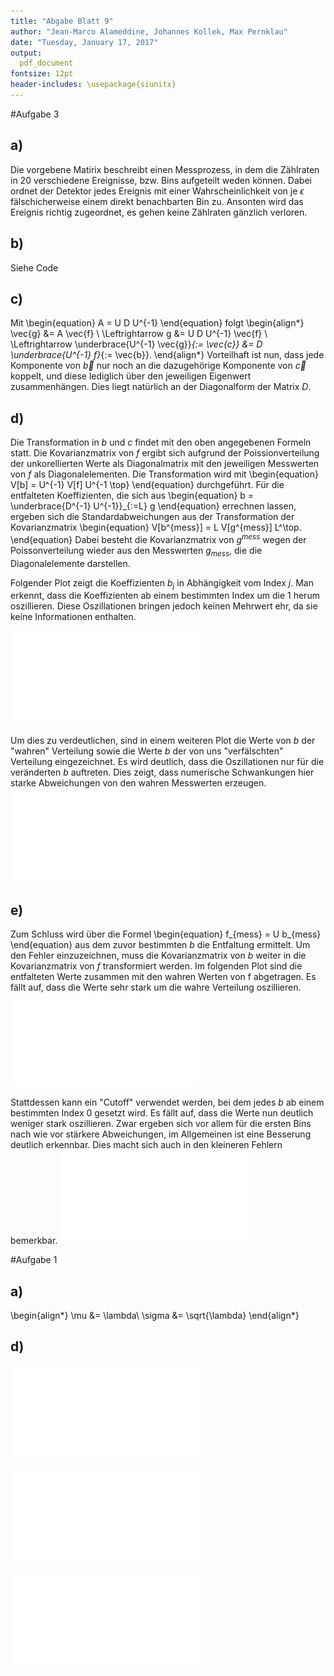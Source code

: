 ```yaml
---
title: "Abgabe Blatt 9"
author: "Jean-Marco Alameddine, Johannes Kollek, Max Pernklau"
date: "Tuesday, January 17, 2017"
output:
  pdf_document
fontsize: 12pt
header-includes: \usepackage{siunitx}
---
```




#Aufgabe 3

## a)

Die vorgebene Matirix beschreibt einen Messprozess, in dem die Zählraten in 20 verschiedene Ereignisse, bzw. Bins aufgeteilt weden können. Dabei ordnet der Detektor jedes Ereignis mit einer Wahrscheinlichkeit von je $\epsilon$ fälschicherweise einem direkt benachbarten Bin zu. Ansonten wird das Ereignis richtig zugeordnet, es gehen keine Zählraten gänzlich verloren.

## b)

Siehe Code

## c)

Mit
\begin{equation}
  A = U D U^{-1}
\end{equation}
folgt
\begin{align*}
  \vec{g} &= A \vec{f} \\
  \Leftrightarrow g &=  U D U^{-1} \vec{f} \\
  \Leftrightarrow \underbrace{U^{-1} \vec{g}}_{:= \vec{c}} &= D \underbrace{U^{-1} f}_{:= \vec{b}}.
\end{align*}
Vorteilhaft ist nun, dass jede Komponente von $\vec{b}$ nur noch an die dazugehörige Komponente von $\vec{c}$ koppelt, und diese lediglich über den jeweiligen Eigenwert zusammenhängen. Dies liegt natürlich an der Diagonalform der Matrix $D$.

## d)

Die Transformation in $b$ und $c$ findet mit den oben angegebenen Formeln statt.
Die Kovarianzmatrix von $f$ ergibt sich aufgrund der Poissionverteilung der unkorellierten Werte als Diagonalmatrix mit den jeweiligen Messwerten von $f$ als Diagonalelementen.
Die Transformation wird mit
\begin{equation}
  V[b] = U^{-1} V[f] U^{-1 \top}
\end{equation}
durchgeführt.
Für die entfalteten Koeffizienten, die sich aus
\begin{equation}
  b = \underbrace{D^{-1} U^{-1}}_{:=L} g
\end{equation}
errechnen lassen, ergeben sich die Standardabweichungen aus der Transformation der Kovarianzmatrix
\begin{equation}
  V[b^{mess}] = L V[g^{mess}] L^\top.
\end{equation}
Dabei besteht die Kovarianzmatrix von $g^{mess}$ wegen der Poissonverteilung wieder aus den Messwerten $g_{mess}$, die die Diagonalelemente darstellen.

Folgender Plot zeigt die Koeffizienten $b_j$ in Abhängigkeit vom Index $j$.
Man erkennt, dass die Koeffizienten ab einem bestimmten Index um die 1 herum oszillieren. Diese Oszillationen bringen jedoch keinen Mehrwert ehr, da sie keine Informationen enthalten.

![Aufgabe 3. Normierte Koeffizienten b.](fig/plot3a.pdf)

Um dies zu verdeutlichen, sind in einem weiteren Plot die Werte von $b$ der "wahren" Verteilung sowie die Werte $b$ der von uns "verfälschten" Verteilung eingezeichnet. Es wird deutlich, dass die Oszillationen nur für die veränderten $b$ auftreten. Dies zeigt, dass numerische Schwankungen hier starke Abweichungen von den wahren Messwerten erzeugen.
![Aufgabe 3. Koeffizienten b der veränderten und der wahren Verteilung von g.](fig/plot3b.pdf)

## e)

Zum Schluss wird über die Formel
\begin{equation}
  f_{mess} = U b_{mess}
\end{equation}
aus dem zuvor bestimmten $b$ die Entfaltung ermittelt. Um den Fehler einzuzeichnen, muss die Kovarianzmatrix von $b$ weiter in die Kovarianzmatrix von $f$ transformiert werden.
Im folgenden Plot sind die entfalteten Werte zusammen mit den wahren Werten von f abgetragen.
Es fällt auf, dass die Werte sehr stark um die wahre Verteilung oszillieren.
![Aufgabe 3. Nicht regularisierte Entfaltung.](fig/plot3c.pdf)

Stattdessen kann ein "Cutoff" verwendet werden, bei dem jedes $b$ ab einem bestimmten Index 0 gesetzt wird. Es fällt auf, dass die Werte nun deutlich weniger stark oszillieren. Zwar ergeben sich vor allem für die ersten Bins nach wie vor stärkere Abweichungen, im Allgemeinen ist eine Besserung deutlich erkennbar. Dies macht sich auch in den kleineren Fehlern bemerkbar.
![Aufgabe 3. Regularisierte Entfaltung.](fig/plot3d.pdf)


#Aufgabe 1
## a)

\begin{align*}
    \mu &= \lambda\\ 
    \sigma &= \sqrt{\lambda}
\end{align*}

## d)

![$\alpha = 5\%$. Ab etwa $\lambda = 88$ kann man sagen, dass die entsprechende Konfidenz erreicht wurde.](fig/0.05.pdf)

![$\alpha = 2.5\%$. Ab etwa $\lambda = 80$ kann man sagen, dass die entsprechende Konfidenz erreicht wurde.](fig/0.025.pdf)

![$\alpha = 0.1\%$. Ab etwa $\lambda = 60$ kann man sagen, dass die entsprechende Konfidenz erreicht wurde.](fig/0.001.pdf)